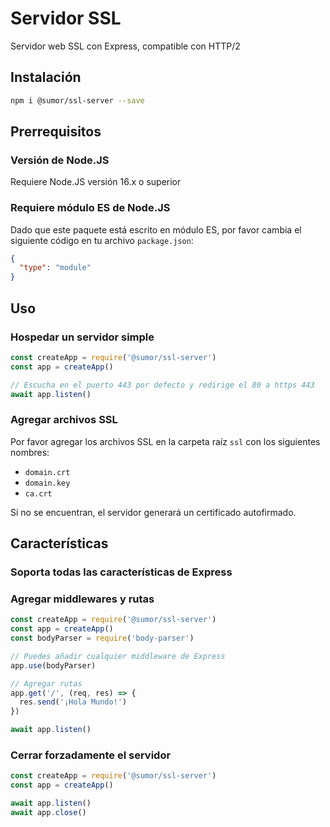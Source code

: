 # Servidor SSL

Servidor web SSL con Express, compatible con HTTP/2

## Instalación

```bash
npm i @sumor/ssl-server --save
```

## Prerrequisitos

### Versión de Node.JS

Requiere Node.JS versión 16.x o superior

### Requiere módulo ES de Node.JS

Dado que este paquete está escrito en módulo ES, por favor cambia el siguiente código en tu archivo `package.json`:

```json
{
  "type": "module"
}
```

## Uso

### Hospedar un servidor simple

```javascript
const createApp = require('@sumor/ssl-server')
const app = createApp()

// Escucha en el puerto 443 por defecto y redirige el 80 a https 443
await app.listen()
```

### Agregar archivos SSL

Por favor agregar los archivos SSL en la carpeta raíz `ssl` con los siguientes nombres:

- `domain.crt`
- `domain.key`
- `ca.crt`

Si no se encuentran, el servidor generará un certificado autofirmado.

## Características

### Soporta todas las características de Express

### Agregar middlewares y rutas

```javascript
const createApp = require('@sumor/ssl-server')
const app = createApp()
const bodyParser = require('body-parser')

// Puedes añadir cualquier middleware de Express
app.use(bodyParser)

// Agregar rutas
app.get('/', (req, res) => {
  res.send('¡Hola Mundo!')
})

await app.listen()
```

### Cerrar forzadamente el servidor

```javascript
const createApp = require('@sumor/ssl-server')
const app = createApp()

await app.listen()
await app.close()
```
